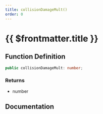 ```yaml
---
title: collisionDamageMult()
order: 0
---
```


# {{ $frontmatter.title }}

## Function Definition

```ts
public collisionDamageMult: number;
```

### Returns

* number

## Documentation

<!--@include: ./parts/collisionDamageMult.md-->
